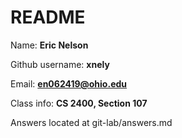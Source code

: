 # README

Name: **Eric Nelson**

Github username: **xnely**

Email: **en062419@ohio.edu**

Class info: **CS 2400, Section 107**

Answers located at git-lab/answers.md
